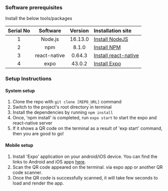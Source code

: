 ### Software prerequisites

Install the below tools/packages

| Serial No   | Software           | Version   | Installation site |
| :---------: | :----------------: | :-------: | :---------------- |
| 1           | Node.js            |  16.13.0  | [Install NodeJS](https://nodejs.org/en/download/) |
| 2           | npm                |  8.1.0    | [Install NPM](https://www.npmjs.com/get-npm)      |
| 3           | react-native       |  0.64.3   | [Install react-native](https://www.npmjs.com/package/react-native) |
| 4           | expo               |  43.0.2   | [Install Expo](https://www.npmjs.com/package/exp) |


### Setup Instructions

#### System setup
1. Clone the repo with `git clone [REPO_URL]` command
2. Switch to the project's root directory in terminal
3. Install the dependencies by running `npm install`
4. Once, 'npm install' is completed, run `expo start` to start the expo and react-native server
5. If it shows a QR code on the terminal as a result of 'exp start' command, then you are good to go!


#### Mobile setup
1. Install 'Expo' application on your android/iOS device. You can find the links to Android and iOS apps [here](https://expo.io/tools#client).
2. Scan the QR code appeared on the terminal. via expo app or another QR code scanner.
3. Once the QR code is successfully scanned, it will take few seconds to load and render the app.

